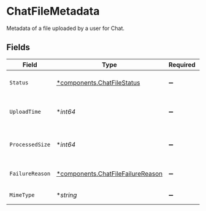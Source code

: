 # ChatFileMetadata

Metadata of a file uploaded by a user for Chat.


## Fields

| Field                                                                                 | Type                                                                                  | Required                                                                              | Description                                                                           |
| ------------------------------------------------------------------------------------- | ------------------------------------------------------------------------------------- | ------------------------------------------------------------------------------------- | ------------------------------------------------------------------------------------- |
| `Status`                                                                              | [*components.ChatFileStatus](../../models/components/chatfilestatus.md)               | :heavy_minus_sign:                                                                    | Current status of the file.                                                           |
| `UploadTime`                                                                          | **int64*                                                                              | :heavy_minus_sign:                                                                    | Upload time, in epoch seconds.                                                        |
| `ProcessedSize`                                                                       | **int64*                                                                              | :heavy_minus_sign:                                                                    | Size of the processed file in bytes.                                                  |
| `FailureReason`                                                                       | [*components.ChatFileFailureReason](../../models/components/chatfilefailurereason.md) | :heavy_minus_sign:                                                                    | Reason for failed status.                                                             |
| `MimeType`                                                                            | **string*                                                                             | :heavy_minus_sign:                                                                    | MIME type of the file.                                                                |